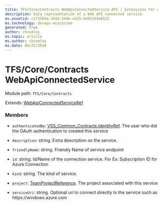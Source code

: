 ```yaml
---
title: TFS/Core/Contracts WebApiConnectedService API | Extensions for Azure DevOps Services
description: Data representation of a Web API connected service.
ms.assetid: c1f1584a-301d-5e9b-e325-6e65169a6522
ms.technology: devops-ecosystem
generated: true
author: chcomley
ms.topic: article
ms.author: chcomley
ms.date: 08/25/2016
---
```


# TFS/Core/Contracts WebApiConnectedService

Module path: `TFS/Core/Contracts`

Extends: [WebApiConnectedServiceRef](../../../tfs/distributedtask/contracts/webapiconnectedserviceref.md)

### Members

* `authenticatedBy`: [VSS_Common_Contracts.IdentityRef](../../../VSS/WebApi/Contracts/IdentityRef.md). The user who did the OAuth authentication to created this service

* `description`: string. Extra description on the service.

* `friendlyName`: string. Friendly Name of service endpoint

* `id`: string. Id/Name of the connection service. For Ex: Subscription ID for Azure Connection

* `kind`: string. The kind of service.

* `project`: [TeamProjectReference](../../../TFS/DistributedTask/Contracts/TeamProjectReference.md). The project associated with this service

* `serviceUri`: string. Optional uri to connect directly to the service such as https:\//windows.azure.com
